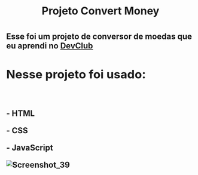 <h1 align="center"> Projeto Convert Money<h1/>


<h2> Esse foi um projeto de conversor de moedas que eu aprendi no <a href="https://rodolfomori.com.br/devclub">DevClub<a/><h2/>
  <h2> Nesse projeto foi usado: </h2>
 <br>
 <p><b>- HTML</b></p>
 <p><b>- CSS</b></p>
  <p><b>- JavaScript</b></p>
  
  

![Screenshot_39](https://user-images.githubusercontent.com/56659697/210250318-8402e36c-63f4-4a02-84aa-de57b835d054.png)
